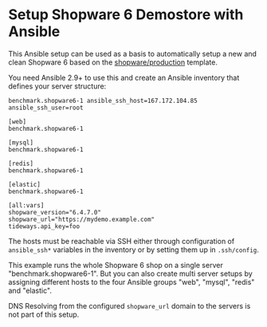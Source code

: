 # Setup Shopware 6 Demostore with Ansible

This Ansible setup can be used as a basis to automatically setup a new and
clean Shopware 6 based on the
[shopware/production](https://github.com/shopware/production/) template.

You need Ansible 2.9+ to use this and create an Ansible inventory that defines your server
structure:

```
benchmark.shopware6-1 ansible_ssh_host=167.172.104.85 ansible_ssh_user=root

[web]
benchmark.shopware6-1

[mysql]
benchmark.shopware6-1

[redis]
benchmark.shopware6-1

[elastic]
benchmark.shopware6-1

[all:vars]
shopware_version="6.4.7.0"
shopware_url="https://mydemo.example.com"
tideways.api_key=foo
```

The hosts must be reachable via SSH either through configuration of
`ansible_ssh*` variables in the inventory or by setting them up in
`.ssh/config`.

This example runs the whole Shopware 6 shop on a single server
"benchmark.shopware6-1". But you can also create multi server setups by
assigning different hosts to the four Ansible groups "web", "mysql", "redis"
and "elastic".

DNS Resolving from the configured `shopware_url` domain to the servers is not
part of this setup.
